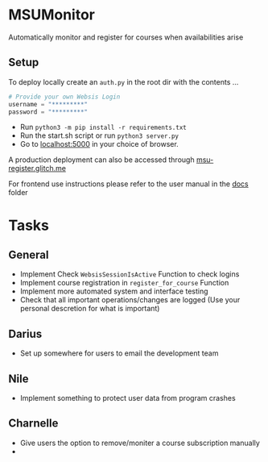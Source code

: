 # MSUMonitor

Automatically monitor and register for courses when availabilities arise
## Setup

To deploy locally create an ```auth.py``` in the root dir with the contents ...

``` python
# Provide your own Websis Login
username = "*********"
password = "*********"
```
* Run ```python3 -m pip install -r requirements.txt```
* Run the start.sh script or run ```python3 server.py```
* Go to [localhost:5000](http://localhost:5000) in your choice of browser.

A production deployment can also be accessed through [msu-register.glitch.me](https://msu-register.glitch.me)

For frontend use instructions please refer to the user manual in the [docs](docs/) folder
# Tasks
## General
* Implement Check ```WebsisSessionIsActive``` Function to check logins
* Implement course registration in ```register_for_course``` Function
* Implement more automated system and interface testing
* Check that all important operations/changes are logged (Use your personal descretion for what is important)
## Darius
* Set up somewhere for users to email the development team
## Nile
* Implement something to protect user data from program crashes
## Charnelle 
* Give users the option to remove/moniter a course subscription manually 
* 